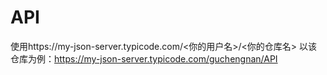 # API
使用https://my-json-server.typicode.com/<你的用户名>/<你的仓库名>
以该仓库为例：https://my-json-server.typicode.com/guchengnan/API

